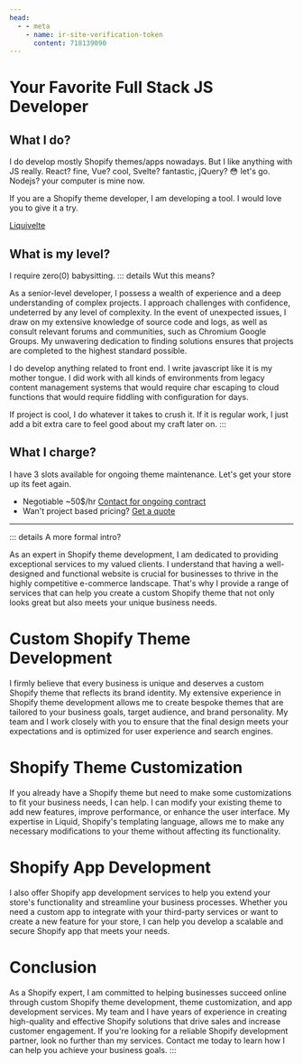 ```yaml
---
head:
  - - meta
    - name: ir-site-verification-token
      content: 718139090
---
```


<script setup>
import { VPTeamMembers } from 'vitepress/theme'

const theguy = [
  {
    avatar: 'images/me.webp',
    name: 'Muhammet Ali Petek',
    title: 'Developer',
    links: [
      { icon: 'github', link: 'https://github.com/malipetek' },
      { icon: 'twitter', link: 'https://twitter.com/malipetek' },
      { icon: 'youtube', link: 'https://www.youtube.com/@malipetek/featured' },
      { icon: 'linkedin', link: 'https://www.linkedin.com/in/malipetek/' },
    ],
     org: 'TRUTH NYC',
    orgLink: 'https://truthnyc.com/'
  },
]
</script>

# Your Favorite Full Stack JS Developer

<div class="w-full flex justify-center mb-4 ">
  <VPTeamMembers class="drop-shadow-md rounded" size="medium" :members="theguy" />
</div>

## What I do?

I do develop mostly Shopify themes/apps nowadays. But I like anything with JS really. React? fine, Vue? cool, Svelte? fantastic, jQuery? 😳 let's go. Nodejs? your computer is mine now.

If you are a Shopify theme developer, I am developing a tool. I would love you to give it a try.

[Liquivelte](@:https://liquivelte.js.org/)

## What is my level?
I require zero(0) babysitting.
::: details Wut this means?

As a senior-level developer, I possess a wealth of experience and a deep understanding of complex projects. I approach challenges with confidence, undeterred by any level of complexity. In the event of unexpected issues, I draw on my extensive knowledge of source code and logs, as well as consult relevant forums and communities, such as Chromium Google Groups. My unwavering dedication to finding solutions ensures that projects are completed to the highest standard possible.

I do develop anything related to front end. I write javascript like it is my mother tongue. I did work with all kinds of environments from legacy content management systems that would require char escaping to cloud functions that would require fiddling with configuration for days.

If project is cool, I do whatever it takes to crush it. If it is regular work, I just add a bit extra care to feel good about my craft later on.
:::

## What I charge?
I have 3 slots available for ongoing theme maintenance. Let's get your store up its feet again.

- Negotiable ~50$/hr [Contact for ongoing contract](/quote-request)
- Wan't project based pricing? [Get a quote](/quote-request)

---

::: details A more formal intro?

As an expert in Shopify theme development, I am dedicated to providing exceptional services to my valued clients. I understand that having a well-designed and functional website is crucial for businesses to thrive in the highly competitive e-commerce landscape. That's why I provide a range of services that can help you create a custom Shopify theme that not only looks great but also meets your unique business needs.

# Custom Shopify Theme Development

I firmly believe that every business is unique and deserves a custom Shopify theme that reflects its brand identity. My extensive experience in Shopify theme development allows me to create bespoke themes that are tailored to your business goals, target audience, and brand personality. My team and I work closely with you to ensure that the final design meets your expectations and is optimized for user experience and search engines.

# Shopify Theme Customization

If you already have a Shopify theme but need to make some customizations to fit your business needs, I can help. I can modify your existing theme to add new features, improve performance, or enhance the user interface. My expertise in Liquid, Shopify's templating language, allows me to make any necessary modifications to your theme without affecting its functionality.

# Shopify App Development

I also offer Shopify app development services to help you extend your store's functionality and streamline your business processes. Whether you need a custom app to integrate with your third-party services or want to create a new feature for your store, I can help you develop a scalable and secure Shopify app that meets your needs.

# Conclusion

As a Shopify expert, I am committed to helping businesses succeed online through custom Shopify theme development, theme customization, and app development services. My team and I have years of experience in creating high-quality and effective Shopify solutions that drive sales and increase customer engagement. If you're looking for a reliable Shopify development partner, look no further than my services. Contact me today to learn how I can help you achieve your business goals.
:::